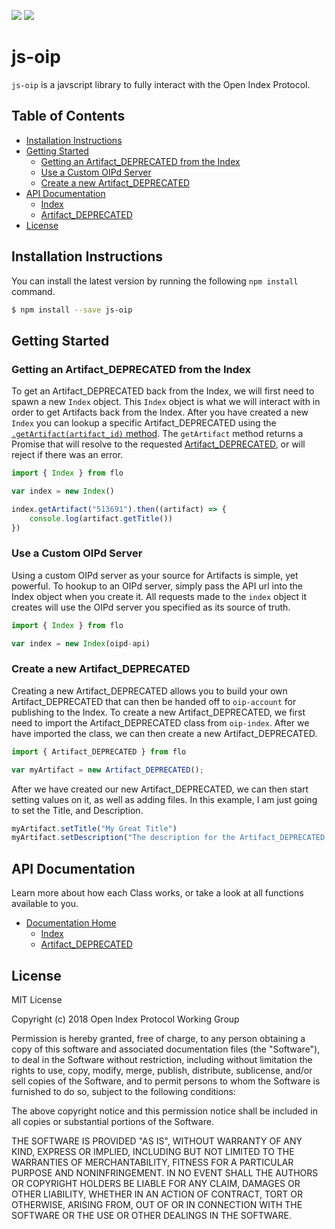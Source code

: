 [![](https://travis-ci.org/oipwg/oip-index.svg?branch=master)](https://travis-ci.org/oipwg/oip-index)
[![](https://img.shields.io/npm/v/oip-index.svg)](https://www.npmjs.com/package/oip-index)
# js-oip
`js-oip` is a javscript library to fully interact with the Open Index Protocol.

## Table of Contents
* [Installation Instructions](https://github.com/oipwg/oip-index/#installation-instructions)
* [Getting Started](https://github.com/oipwg/oip-index/#getting-started)
	* [Getting an Artifact_DEPRECATED from the Index](https://github.com/oipwg/oip-index/#)
	* [Use a Custom OIPd Server](https://github.com/oipwg/oip-index/#)
	* [Create a new Artifact_DEPRECATED](https://github.com/oipwg/oip-index/#)
* [API Documentation](https://github.com/oipwg/oip-index/#api-documentation)
	* [Index](https://oipwg.github.io/oip-index/Index_.html)
	* [Artifact_DEPRECATED](https://oipwg.github.io/oip-index/Artifact_DEPRECATED.html)
* [License](https://github.com/oipwg/oip-index/#license)

## Installation Instructions
You can install the latest version by running the following `npm install` command.
```bash
$ npm install --save js-oip
```
## Getting Started

### Getting an Artifact_DEPRECATED from the Index

To get an Artifact_DEPRECATED back from the Index, we will first need to spawn a new `Index` object. This `Index` object is what we will interact with in order to get Artifacts back from the Index.  After you have created a new `Index` you can lookup a specific Artifact_DEPRECATED using the [`.getArtifact(artifact_id)` method](https://oipwg.github.io/oip-index/Index_.html#getArtifact). The `getArtifact` method returns a Promise that will resolve to the requested [Artifact_DEPRECATED](https://oipwg.github.io/oip-index/Artifact_DEPRECATED.html), or will reject if there was an error.

```javascript
import { Index } from flo

var index = new Index()

index.getArtifact("513691").then((artifact) => {
    console.log(artifact.getTitle())
})
```

### Use a Custom OIPd Server

Using a custom OIPd server as your source for Artifacts is simple, yet powerful. To hookup to an OIPd server, simply pass the API url into the Index object when you create it. All requests made to the `index` object it creates will use the OIPd server you specified as its source of truth.
```javascript
import { Index } from flo

var index = new Index(oipd-api)
```

### Create a new Artifact_DEPRECATED

Creating a new Artifact_DEPRECATED allows you to build your own Artifact_DEPRECATED that can then be handed off to `oip-account` for publishing to the Index. To create a new Artifact_DEPRECATED, we first need to import the Artifact_DEPRECATED class from `oip-index`. After we have imported the class, we can then create a new Artifact_DEPRECATED.

```javascript
import { Artifact_DEPRECATED } from flo

var myArtifact = new Artifact_DEPRECATED();
```

After we have created our new Artifact_DEPRECATED, we can then start setting values on it, as well as adding files. In this example, I am just going to set the Title, and Description.

```javascript
myArtifact.setTitle("My Great Title")
myArtifact.setDescription("The description for the Artifact_DEPRECATED we are creating")
```

## API Documentation
Learn more about how each Class works, or take a look at all functions available to you.
* [Documentation Home](https://oipwg.github.io/oip-index/)
	* [Index](https://oipwg.github.io/oip-index/Index_.html)
	* [Artifact_DEPRECATED](https://oipwg.github.io/oip-index/Artifact_DEPRECATED.html)

## License
MIT License

Copyright (c) 2018 Open Index Protocol Working Group

Permission is hereby granted, free of charge, to any person obtaining a copy
of this software and associated documentation files (the "Software"), to deal
in the Software without restriction, including without limitation the rights
to use, copy, modify, merge, publish, distribute, sublicense, and/or sell
copies of the Software, and to permit persons to whom the Software is
furnished to do so, subject to the following conditions:

The above copyright notice and this permission notice shall be included in all
copies or substantial portions of the Software.

THE SOFTWARE IS PROVIDED "AS IS", WITHOUT WARRANTY OF ANY KIND, EXPRESS OR
IMPLIED, INCLUDING BUT NOT LIMITED TO THE WARRANTIES OF MERCHANTABILITY,
FITNESS FOR A PARTICULAR PURPOSE AND NONINFRINGEMENT. IN NO EVENT SHALL THE
AUTHORS OR COPYRIGHT HOLDERS BE LIABLE FOR ANY CLAIM, DAMAGES OR OTHER
LIABILITY, WHETHER IN AN ACTION OF CONTRACT, TORT OR OTHERWISE, ARISING FROM,
OUT OF OR IN CONNECTION WITH THE SOFTWARE OR THE USE OR OTHER DEALINGS IN THE
SOFTWARE.
